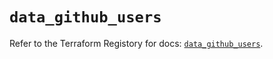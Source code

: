 # `data_github_users`

Refer to the Terraform Registory for docs: [`data_github_users`](https://registry.terraform.io/providers/integrations/github/5.37.0/docs/data-sources/users).
